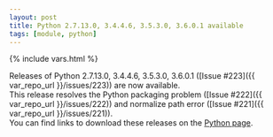 ```yaml
---
layout: post
title: Python 2.7.13.0, 3.4.4.6, 3.5.3.0, 3.6.0.1 available
tags: [module, python]
---
```

{% include vars.html %}

Releases of Python 2.7.13.0, 3.4.4.6, 3.5.3.0, 3.6.0.1 ([Issue #223]({{ var_repo_url }}/issues/223)) are now available.<br />
This release resolves the Python packaging problem ([Issue #222]({{ var_repo_url }}/issues/222)) and normalize path error ([Issue #221]({{ var_repo_url }}/issues/221)).<br />
You can find links to download these releases on the [Python page](/modules/python).